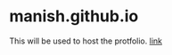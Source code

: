 # manish.github.io

This will be used to  host the  protfolio.
[link](https://manish7065.github.io/manish.github.io/)
